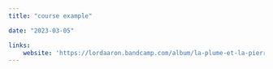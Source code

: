 ```yaml
---
title: "course example"

date: "2023-03-05"

links:
    website: 'https://lordaaron.bandcamp.com/album/la-plume-et-la-pierre-ost'
---
```


